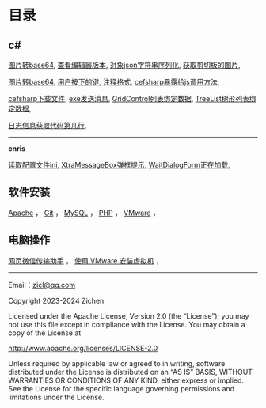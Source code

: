 # 目录

## c#

[图片转base64](/other/csharp/图片转base64.md),   [查看编辑器版本](/other/csharp/查看编辑器版本.md),   [对象json字符串序列化](/other/csharp/对象json字符串序列化.md),   [获取剪切板的图片](/other/csharp/获取剪切板的图片.md), 

[图片转base64](/other/csharp/图片转base64.md),   [用户按下的键](/other/csharp/用户按下的键.md),   [注释格式](/other/csharp/注释格式.md),   [cefsharp暴露给js调用方法](/other/csharp/cefsharp暴露给js调用方法.md), 

[cefsharp下载文件](/other/csharp/cefsharp下载文件.md),   [exe发送消息](/other/csharp/exe发送消息.md),   [GridControl列表绑定数据](/other/csharp/GridControl列表绑定数据.md),   [TreeList树形列表绑定数据](/other/csharp/TreeList树形列表绑定数据.md), 

[日志信息获取代码第几行](/other/csharp/日志信息获取代码第几行.md), 

---

**cnris**

[读取配置文件ini](/cnris/读取配置文件ini.md),   [XtraMessageBox弹框提示](/cnris/XtraMessageBox弹框提示.md),   [WaitDialogForm正在加载](/cnris/WaitDialogForm正在加载.md), 

## 软件安装

[Apache](/software-installation/apache/)  ，  [Git](/software-installation/git/)  ，  [MySQL](/software-installation/mysql/)  ，  [PHP](/software-installation/php/)  ，  [VMware](/software-installation/vmware/)  ，  

## 电脑操作

[网页微信传输助手](/computer-tutorial/other/README.md#微信文件传输助手)  ，  [使用 VMware 安装虚拟机](/computer-tutorial/install-virtual-machine/)  ，  

---

Email：zicl@qq.com

Copyright 2023-2024 Zichen

Licensed under the Apache License, Version 2.0 (the “License”);
you may not use this file except in compliance with the License.
You may obtain a copy of the License at

<a target="_blank" href="http://www.apache.org/licenses/LICENSE-2.0">http://www.apache.org/licenses/LICENSE-2.0</a>

Unless required by applicable law or agreed to in writing, software
distributed under the License is distributed on an “AS IS” BASIS,
WITHOUT WARRANTIES OR CONDITIONS OF ANY KIND, either express or implied.
See the License for the specific language governing permissions and
limitations under the License.



